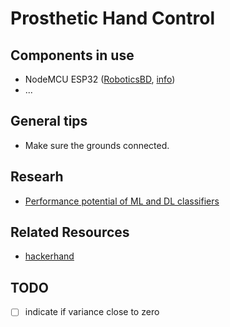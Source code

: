 # Prosthetic Hand Control

## Components in use 
- NodeMCU ESP32 ([RoboticsBD](https://store.roboticsbd.com/arduino-bangladesh/2268-esp32-v13-dev-board-ch340c-nodemcu-32-robotics-bangladesh.html), [info](https://joy-it.net/en/products/SBC-NodeMCU-ESP32))
- ...

## General tips
- Make sure the grounds connected.

## Researh
- [Performance potential of ML and DL classifiers](https://www.sciencedirect.com/science/article/abs/pii/S1746809421000847)

## Related Resources
- [hackerhand](https://backyardbrains.com/experiments/RobotHand)
 
## TODO
- [ ] indicate if variance close to zero
